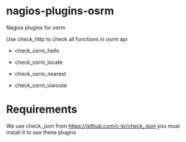 nagios-plugins-osrm
===================

Nagios plugins for osrm

Use check_http to check all functions in osrm api

* check_osrm_hello

* check_osrm_locate

* check_osrm_nearest

* check_osrm_viaroute

Requirements
============

We use check_json from https://github.com/c-kr/check_json you must
install it to use these plugins